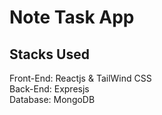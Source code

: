# Note Task App

## Stacks Used

Front-End: Reactjs & TailWind CSS <br/> Back-End: Expresjs <br/> Database: MongoDB



